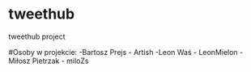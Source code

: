 # tweethub
tweethub project

#Osoby w projekcie:
-Bartosz Prejs - Artish
-Leon Waś - LeonMielon
-Miłosz Pietrzak - miloZs
